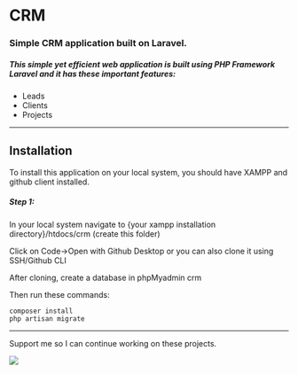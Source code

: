 # CRM
<h3>Simple CRM application built on Laravel.</h3>
<h5>This simple yet efficient web application is built using PHP Framework Laravel and it has these important features:</h5>
<ul>
	<li>Leads</li>
	<li>Clients</li>
	<li>Projects</li>
</ul>

<hr>
<h2>Installation</h2>
<p>To install this application on your local system, you should have XAMPP and github client installed.</p>
<h5><b>Step 1:</b></h5>
<p>In your local system navigate to {your xampp installation directory}/htdocs/crm (create this folder)</p>
<p>Click on Code->Open with Github Desktop or you can also clone it using SSH/Github CLI</p>
<p>After cloning, create a database in phpMyadmin crm</p>
<p>Then run these commands:</p>
<code>composer install</code>
<br>
<code>php artisan migrate</code>

<hr>
<p>Support me so I can continue working on these projects.</p>
<a href="https://www.buymeacoffee.com/premsagar">
	<img src="https://www.buymeacoffee.com/assets/img/custom_images/orange_img.png"> 
</a>